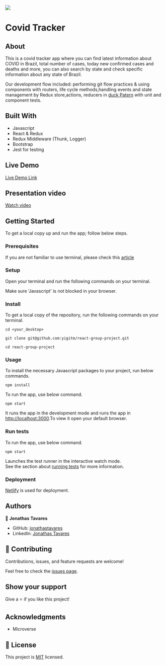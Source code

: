 ![](https://img.shields.io/badge/Microverse-blueviolet)

# Covid Tracker

## About

This is a covid tracker app where you can find latest information about COVID in Brazil, total number of cases, today new confirmed cases and deaths and more, you can also search by state and check specific information about any state of Brazil.

Our development flow included: performing git flow practices & using components with routers, life cycle methods,handling events and state management by Redux store,actions, reducers in [duck Patern](https://github.com/erikras/ducks-modular-redux) with unit and component tests.

## Built With

- Javascript
- React & Redux
- Redux Middleware (Thunk, Logger)
- Bootstrap
- Jest for testing

## Live Demo

[Live Demo Link](https://blissful-northcutt-e13aab.netlify.app/)

## Presentation video

[Watch video](https://www.loom.com/share/bff86c2832e348889c00439235d390d7)

## Getting Started

To get a local copy up and run the app; follow below steps.

### Prerequisites

If you are not familiar to use terminal, please check this [article](https://www.theodinproject.com/courses/web-development-101/lessons/command-line-basics-web-development-101)

### Setup

Open your terminal and run the following commands on your terminal.

Make sure 'Javascript' is not blocked in your browser.

### Install

To get a local copy of the repository, run the following commands on your terminal.

```
cd <your_desktop>
```

```
git clone git@github.com:yigitm/react-group-project.git
```

```
cd react-group-project
```

### Usage

To install the necessary Javascript packages to your project, run below commands.

```
npm install
```

To run the app, use below command.

```
npm start
```

It runs the app in the development mode and runs the app in [http://localhost:3000](http://localhost:3000).To view it open your default browser.

### Run tests

To run the app, use below command.

```
npm start
```

Launches the test runner in the interactive watch mode.\
See the section about [running tests](https://facebook.github.io/create-react-app/docs/running-tests) for more information.

### Deployment

[Netlify](https://www.netlify.com/) is used for deployment.

## Authors

👤 **Jonathas Tavares**

- GitHub: [jonathastavares](https://github.com/jonathastavares)
- LinkedIn: [Jonathas Tavares](https://www.linkedin.com/in/jonathas-tavares)

## 🤝 Contributing

Contributions, issues, and feature requests are welcome!

Feel free to check the [issues page](../../issues/).

## Show your support

Give a ⭐️ if you like this project!

## Acknowledgments

- Microverse

## 📝 License

This project is [MIT](./MIT.md) licensed.
